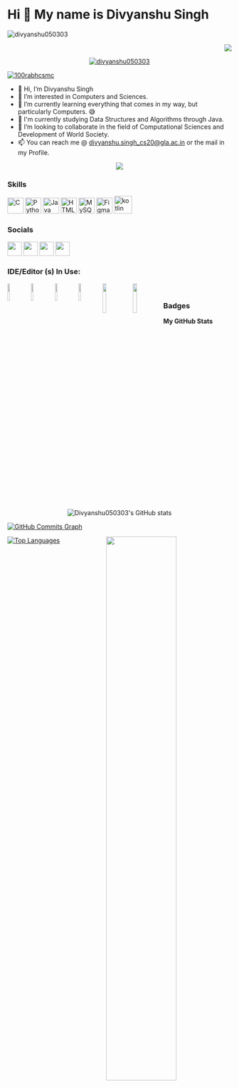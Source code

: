 Hi 👋 My name is Divyanshu Singh
================================
<p align="left"> <img src="https://komarev.com/ghpvc/?username=divyanshu050303&label=Profile%20views&color=0e75b6&style=flat" alt="divyanshu050303" /> </p>
<p align="center" width="100%">
<p align="right"> <a href="https://www.github.com/Divyanshu050303" target="_blank" rel="noreferrer"><img
src="https://img.shields.io/github/followers/Divyanshu050303?logo=github&style=for-the-badge&color=0891b2&labelColor=1c1917" /></a></p>
<p align="center"> <a href="https://github.com/ryo-ma/github-profile-trophy"><img src="https://github-profile-trophy.vercel.app/?username=divyanshu050303" alt="divyanshu050303" /></a> </p>
<p align="left"> <a href="https://twitter.com/100rabhcsmc" target="blank"><img src="https://img.shields.io/twitter/follow/100rabhcsmc?logo=twitter&style=for-the-badge" alt="100rabhcsmc" /></a> </p>


- 👋 Hi, I’m Divyanshu Singh
- 👀 I’m interested in Computers and Sciences.
- 🌱 I’m currently learning everything that comes in my way, but particularly Computers. 😅
- 🏫 I'm currently studying Data Structures and Algorithms through Java.
- 💞️ I’m looking to collaborate in the field of Computational Sciences and Development of World Society.
- 📫 You can reach me @ divyanshu.singh_cs20@gla.ac.in or the mail in my Profile.

<div align="center">
  <a href="https://open.spotify.com/user/6s6pbtefezpookh8gwnkko15v">
    <img src="https://readme-spotify-tingz.vercel.app/api/now-playing">
  </a>
</div>



### Skills

<p align="left">
<a href="https://docs.microsoft.com/en-us/cpp/?view=msvc-170" target="_blank" rel="noreferrer"><img src="https://raw.githubusercontent.com/danielcranney/readme-generator/main/public/icons/skills/c-colored.svg" width="36" height="36" alt="C" /></a>
<a href="https://www.python.org/" target="_blank" rel="noreferrer"><img src="https://raw.githubusercontent.com/danielcranney/readme-generator/main/public/icons/skills/python-colored.svg" width="36" height="36" alt="Python" /></a>
<a href="https://www.oracle.com/java/" target="_blank" rel="noreferrer"><img src="https://raw.githubusercontent.com/danielcranney/readme-generator/main/public/icons/skills/java-colored.svg" width="36" height="36" alt="Java" /></a>
<a href="https://developer.mozilla.org/en-US/docs/Glossary/HTML5" target="_blank" rel="noreferrer"><img src="https://raw.githubusercontent.com/danielcranney/readme-generator/main/public/icons/skills/html5-colored.svg" width="36" height="36" alt="HTML5" /></a>
<a href="https://www.mysql.com/" target="_blank" rel="noreferrer"><img src="https://raw.githubusercontent.com/danielcranney/readme-generator/main/public/icons/skills/mysql-colored.svg" width="36" height="36" alt="MySQL" /></a>
<a href="https://www.figma.com/" target="_blank" rel="noreferrer"><img src="https://raw.githubusercontent.com/danielcranney/readme-generator/main/public/icons/skills/figma-colored.svg" width="36" height="36" alt="Figma" /></a>
 <a href="https://kotlinlang.org"> <img src="https://www.vectorlogo.zone/logos/kotlinlang/kotlinlang-icon.svg" alt="kotlin" width="40" height="40"/> </a>
</p>


### Socials

<p align="left"> <a href="https://www.github.com/Divyanshu050303" target="_blank" rel="noreferrer"><img src="https://raw.githubusercontent.com/danielcranney/readme-generator/main/public/icons/socials/github.svg" width="32" height="32" /></a> <a href="http://www.instagram.com/divyanshusingh1286/" target="_blank" rel="noreferrer"><img src="https://raw.githubusercontent.com/danielcranney/readme-generator/main/public/icons/socials/instagram.svg" width="32" height="32" /></a> <a href="https://www.linkedin.com/in/divyanshu-singh-3477a7209" target="_blank" rel="noreferrer"><img src="https://raw.githubusercontent.com/danielcranney/readme-generator/main/public/icons/socials/linkedin.svg" width="32" height="32" /></a> <a href="https://www.twitter.com/divyanshu0503" target="_blank" rel="noreferrer"><img src="https://raw.githubusercontent.com/danielcranney/readme-generator/main/public/icons/socials/twitter.svg" width="32" height="32" /></a></p>

[quote]: https://quotes-github-readme.vercel.app/api?type=horizontal&theme=dark

### IDE/Editor (s) In Use:
<img align="left" width="10%" src="https://img.shields.io/badge/IntelliJIDEA-000000.svg?style=for-the-badge&logo=intellij-idea&logoColor=white">
<img align="left" width="10%" src="https://img.shields.io/badge/NetBeansIDE-1B6AC6.svg?style=for-the-badge&logo=apache-netbeans-ide&logoColor=white">
<img align="left" width="10%" src="https://img.shields.io/badge/pycharm-143?style=for-the-badge&logo=pycharm&logoColor=black&color=black&labelColor=green">
<img align="left" width="10%" src="https://img.shields.io/badge/sublime_text-%23575757.svg?style=for-the-badge&logo=sublime-text&logoColor=important">
<img align="left" width="13%" src="https://img.shields.io/badge/Visual%20Studio%20Code-0078d7.svg?style=for-the-badge&logo=visual-studio-code&logoColor=white">
 <img align="left" width="13%" src="https://img.shields.io/badge/Android_Studio-3DDC84?style=for-the-badge&logo=android-studio&logoColor=white">
<br>



### Badges

<b>My GitHub Stats</b>
<p align="center" >
 <img src="https://github-readme-stats.vercel.app/api?username=Divyanshu050303&show_icons=true&hide=&count_private=true&title_color=0891b2&text_color=ffffff&icon_color=0891b2&bg_color=1c1917&hide_border=true&show_icons=true" alt="Divyanshu050303's GitHub stats" /></a>
</p>
<a href="http://www.github.com/Divyanshu050303"><img src="https://activity-graph.herokuapp.com/graph?username=Divyanshu050303&bg_color=1c1917&color=ffffff&line=0891b2&point=ffffff&area_color=1c1917&area=true&hide_border=true&custom_title=GitHub%20Commits%20Graph" alt="GitHub Commits Graph" /></a>

<a href="https://github.com/Divyanshu050303" align="left" ><img src="https://github-readme-stats.vercel.app/api/top-langs/?username=Divyanshu050303&langs_count=10&title_color=0891b2&text_color=ffffff&icon_color=0891b2&bg_color=1c1917&hide_border=true&locale=en&custom_title=Top%20%Languages" alt="Top Languages" ><img align="right" width="56%" src="https://github-readme-streak-stats.herokuapp.com/?user=Divyanshu050303&stroke=ffffff&background=1c1917&ring=0891b2&fire=0891b2&currStreakNum=ffffff&currStreakLabel=0891b2&sideNums=ffffff&sideLabels=ffffff&dates=ffffff&hide_border=true" /> </a>
